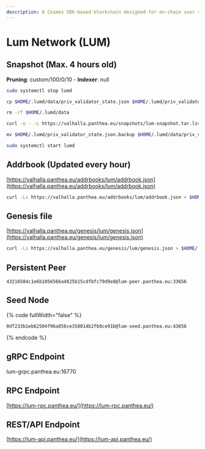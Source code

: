 ```yaml
---
description: A Cosmos SDK-based blockchain designed for on-chain user reviews and rewards.
---
```


# Lum Network (LUM)

## Snapshot (Max. 4 hours old) <a href="#snapshot" id="snapshot"></a>

**Pruning**: custom/100/0/10 - **Indexer**: null

```bash
sudo systemctl stop lumd

cp $HOME/.lumd/data/priv_validator_state.json $HOME/.lumd/priv_validator_state.json.backup

rm -rf $HOME/.lumd/data

curl -o - -L https://valhalla.panthea.eu/snapshots/lum-snapshot.tar.lz4 | lz4 -c -d - | tar -x -C $HOME/.lumd

mv $HOME/.lumd/priv_validator_state.json.backup $HOME/.lumd/data/priv_validator_state.json

sudo systemctl start lumd
```

## Addrbook (Updated every hour) <a href="#addrbook" id="addrbook"></a>

[https://valhalla.panthea.eu/addrbooks/lum/addrbook.json](https://valhalla.panthea.eu/addrbooks/lum/addrbook.json)

```bash
curl -Ls https://valhalla.panthea.eu/addrbooks/lum/addrbook.json > $HOME/.lumd/config/addrbook.json
```

## Genesis file

[https://valhalla.panthea.eu/genesis/lum/genesis.json](https://valhalla.panthea.eu/genesis/lum/genesis.json)

```bash
curl -Ls https://valhalla.panthea.eu/genesis/lum/genesis.json > $HOME/.lumd/config/genesis.json
```

## Persistent Peer

```url
43216584c1e6b1056566a4825b15cdfbfc79d9e8@lum-peer.panthea.eu:33656
```

## Seed Node

{% code fullWidth="false" %}
```url
0df233b1eb62504f96a856ce358014b2fb8ce91b@lum-seed.panthea.eu:43656
```
{% endcode %}

## gRPC Endpoint

lum-grpc.panthea.eu:16770

## RPC Endpoint

[https://lum-rpc.panthea.eu/](https://lum-rpc.panthea.eu/)

## REST/API Endpoint

[https://lum-api.panthea.eu/](https://lum-api.panthea.eu/)
